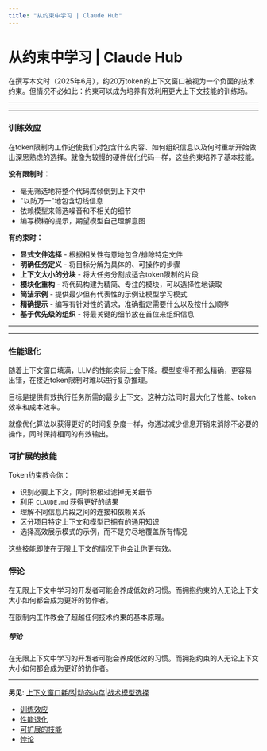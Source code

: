 ```yaml
---
title: "从约束中学习 | Claude Hub"
---
```


# 从约束中学习 | Claude Hub

在撰写本文时（2025年6月），约20万token的上下文窗口被视为一个负面的技术约束。但情况不必如此：约束可以成为培养有效利用更大上下文技能的训练场。

* * *

* * *

### 训练效应[​](#the-training-effect "Direct link to The Training Effect")

在token限制内工作迫使我们对包含什么内容、如何组织信息以及何时重新开始做出深思熟虑的选择。就像为较慢的硬件优化代码一样，这些约束培养了基本技能。

**没有限制时：**

-   毫无筛选地将整个代码库倾倒到上下文中
-   "以防万一"地包含切线信息
-   依赖模型来筛选噪音和不相关的细节
-   编写模糊的提示，期望模型自己理解意图

**有约束时：**

-   **显式文件选择** - 根据相关性有意地包含/排除特定文件
-   **明确任务定义** - 将目标分解为具体的、可操作的步骤
-   **上下文大小的分块** - 将大任务分割成适合token限制的片段
-   **模块化重构** - 将代码构建为精简、专注的模块，可以选择性地读取
-   **简洁示例** - 提供最少但有代表性的示例让模型学习模式
-   **精确提示** - 编写有针对性的请求，准确指定需要什么以及按什么顺序
-   **基于优先级的组织** - 将最关键的细节放在首位来组织信息

* * *

* * *

### 性能退化[​](#performance-degradation "Direct link to Performance Degradation")

随着上下文窗口填满，LLM的性能实际上会下降。模型变得不那么精确，更容易出错，在接近token限制时难以进行复杂推理。

目标是提供有效执行任务所需的最少上下文。这种方法同时最大化了性能、token效率和成本效率。

就像优化算法以获得更好的时间复杂度一样，你通过减少信息开销来消除不必要的操作，同时保持相同的有效输出。

### 可扩展的技能[​](#skills-that-scale "Direct link to Skills That Scale")

Token约束教会你：

-   识别必要上下文，同时积极过滤掉无关细节
-   利用 `CLAUDE.md` 获得更好的结果
-   理解不同信息片段之间的连接和依赖关系
-   区分项目特定上下文和模型已拥有的通用知识
-   选择高效展示模式的示例，而不是穷尽地覆盖所有情况

这些技能即使在无限上下文的情况下也会让你更有效。

### 悖论[​](#the-paradox "Direct link to The Paradox")

在无限上下文中学习的开发者可能会养成低效的习惯。而拥抱约束的人无论上下文大小如何都会成为更好的协作者。

在限制内工作教会了超越任何技术约束的基本原理。

##### 悖论

在无限上下文中学习的开发者可能会养成低效的习惯。而拥抱约束的人无论上下文大小如何都会成为更好的协作者。


* * *

**另见**: [上下文窗口耗尽](/mechanics-context-window-depletion.html)|[动态内存](/mechanics-dynamic-memory.html)|[战术模型选择](/mechanics-tactical-model-selection.html)


-   [训练效应](#the-training-effect)
-   [性能退化](#performance-degradation)
-   [可扩展的技能](#skills-that-scale)
-   [悖论](#the-paradox)